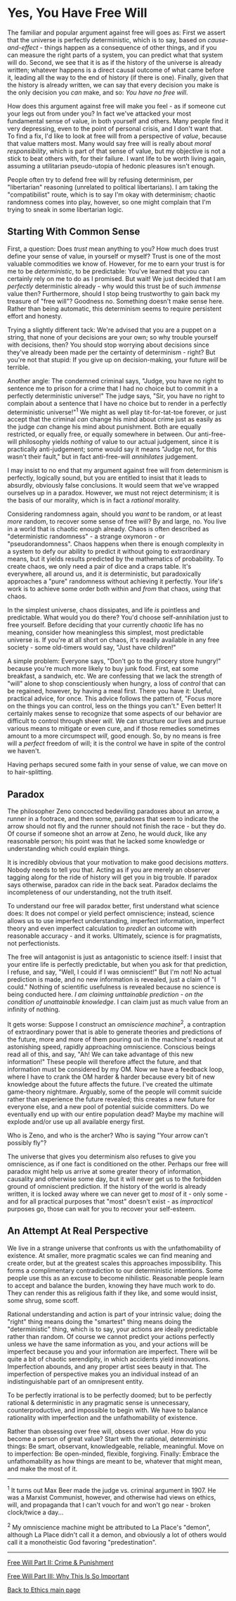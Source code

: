 # Yes, You Have Free Will

The familiar and popular argument against free will goes as: First we assert that the universe is perfectly deterministic, which is to say, based on *cause-and-effect* - things happen as a consequence of other things, and if you can measure the right parts of a system, you can predict what that system will do. Second, we see that it is as if the history of the universe is already written; whatever happens is a direct causal outcome of what came before it, leading all the way to the end of history (if there is one). Finally, given that the history is already written, we can say that every decision you make is the only decision you *can* make, and so: *You have no free will*.

How does this argument against free will make you feel - as if someone cut your legs out from under you? In fact we've attacked your most fundamental sense of value, in both yourself and others. Many people find it very depressing, even to the point of personal crisis, and I don't want that. To find a fix, I'd like to look at free will from a perspective of *value*, because  that value matters most. Many would say free will is really about *moral responsibility*, which is part of that sense of value, but my objective is not a stick to beat others with, for their failure. I want life to be worth living again, assuming a utilitarian pseudo-utopia of hedonic pleasures isn't enough.

People often try to defend free will by refusing determinism, per "libertarian" reasoning (unrelated to political libertarians). I am taking the "compatibilist" route, which is to say I'm okay with determinism; chaotic randomness comes into play, however, so one might complain that I'm trying to sneak in some libertarian logic.

## Starting With Common Sense

First, a question: Does *trust* mean anything to you? How much does trust define your sense of value, in yourself or myself? Trust is one of the most valuable commodities we know of. However, for me to earn your trust is for me to be *deterministic*, to be predictable: You've learned that you can certainly rely on me to do as I promised. But wait! We just decided that I am *perfectly* deterministic already - why would this trust be of such *immense* value then? Furthermore, should I stop being trustworthy to gain back my treasure of "free will"? Goodness no. Something doesn't make sense here. Rather than being automatic, this determinism seems to require persistent effort and honesty.

Trying a slightly different tack: We're advised that you are a puppet on a string, that none of your decisions are your own; so why trouble yourself with decisions, then? You should stop worrying about decisions since they've already been made per the certainty of determinism - right? But you're not that stupid: If you give up on decision-making, your future *will* be terrible.

Another angle: The condemned criminal says, "Judge, you have no right to sentence me to prison for a crime that I had no choice but to commit in a perfectly deterministic universe!" The judge says, "Sir, you have no right to complain about a sentence that I have no choice but to render in a perfectly deterministic universe!"<sup>1</sup> We might as well play tit-for-tat-toe forever, or just accept that the criminal *can* change his mind about crime just as easily as the judge *can* change his mind about punishment. Both are equally restricted, or equally free, or equally somewhere in between. Our anti-free-will philosophy yields *nothing* of value to our actual judgement, since it is practically anti-judgement; some would say it means "Judge not, for this wasn't their fault," but in fact anti-free-will *annihilates* judgement.

I may insist to no end that my argument against free will from determinism is perfectly, logically sound, but you are entitled to insist that it leads to absurdly, obviously false conclusions. It would seem that we've wrapped ourselves up in a paradox. However, we must not reject determinism; it is the basis of our morality, which is in fact a *rational* morality.

Considering randomness again, should you *want* to be random, or at least *more* random, to recover some sense of free will? By and large, no. You live in a world that is chaotic enough already. Chaos is often described as "deterministic randomness" - a strange oxymoron - or "pseudorandomness". Chaos happens when there is enough complexity in a system to defy our ability to predict it without going to extraordinary means, but it yields results predicted by the mathematics of probability. To create chaos, we only need a pair of dice and a craps table. It's everywhere, all around us, and it *is* deterministic, but paradoxically approaches a "pure" randomness without achieving it perfectly. Your life's work is to achieve some order both within and *from* that chaos, *using* that chaos.

In the simplest universe, chaos dissipates, and life *is* pointless and predictable. What would you do there? You'd choose self-annihilation just to free yourself. Before deciding that your currently *chaotic* life has no meaning, consider how meaningless this simplest, most predictable universe is. If you're at all short on chaos, it's readily available in any free society - some old-timers would say, "Just have children!"

A simple problem: Everyone says, "Don't go to the grocery store hungry!" because you're much more likely to buy junk food. First, eat some breakfast, a sandwich, etc. We are confessing that we lack the strength of "will" alone to shop conscientiously when hungry, a loss of *control* that can be regained, however, by having a meal first. There you have it: Useful, practical advice, for once. This advice follows the pattern of, "Focus more on the things you can control, less on the things you can't." Even better! It certainly makes sense to recognize that some aspects of our behavior are difficult to control through sheer *will*. We can structure our lives and pursue various means to mitigate or even cure, and if those remedies sometimes amount to a more circumspect *will*, good enough. So, by no means is free will a *perfect* freedom of will; it is the control we have in spite of the control we haven't.

Having perhaps secured some faith in your sense of value, we can move on to hair-splitting.

## Paradox

The philosopher Zeno concocted bedeviling paradoxes about an arrow, a runner in a footrace, and then some, paradoxes that seem to indicate the arrow should not fly and the runner should not finish the race - but they do. Of course if someone shot an arrow at Zeno, he would *duck*, like any reasonable person; his point was that he lacked some knowledge or understanding which could explain things.

It is incredibly obvious that your motivation to make good decisions *matters*. Nobody needs to tell you that. Acting as if you are merely an observer tagging along for the ride of history will get you in big trouble. If paradox says otherwise, paradox can ride in the back seat. Paradox declaims the incompleteness of our understanding, not the truth itself.

To understand our free will paradox better, first understand what science does: It does not compel or yield perfect omniscience; instead, science allows us to use imperfect understanding, imperfect information, imperfect theory and even imperfect calculation to *predict* an outcome with reasonable accuracy - and it works. Ultimately, science is for pragmatists, not perfectionists.

The free will antagonist is just as antagonistic to science itself: I insist that your entire life is perfectly predictable, but when you ask for that prediction, I refuse, and say, "Well, I could if I was omniscient!" But I'm not! No actual prediction is made, and no new information is revealed, just a claim of "I could." Nothing of scientific usefulness is revealed because no science is being conducted here. *I am claiming unttainable prediction - on the condition of unattainable knowledge*. I can claim just as much value from an infinity of nothing.

It gets worse: Suppose I construct an *omniscience machine*<sup>2</sup>, a contraption of extraordinary power that is able to generate theories and predictions of the future, more and more of them pouring out in the machine's readout at astonishing speed, rapidly approaching omniscience. Conscious beings read all of this, and say, "Ah! We can take advantage of this new information!" These people will therefore affect the future, and that information must be considered by my OM. Now we have a feedback loop, where I have to crank the OM harder & harder because every bit of new knowledge about the future affects the future. I've created the ultimate game-theory nightmare. Arguably, some of the people will commit suicide rather than experience the future revealed; this creates a new future for everyone else, and a new pool of potential suicide committers. Do we eventually end up with our entire population dead? Maybe my machine will explode and/or use up all available energy first.

Who is Zeno, and who is the archer? Who is saying "Your arrow can't possibly fly"?

The universe that gives you determinism also refuses to give you omniscience, as if one fact is conditioned on the other. Perhaps our free will paradox might help us arrive at some greater theory of information, causality and otherwise some day, but it will never get us to the forbidden ground of omniscient prediction. If the history of the world is already written, it is locked away where we can never get to *most* of it - only some - and for all practical purposes that "most" doesn't exist - as *impractical* purposes go, those can wait for you to recover your self-esteem.

## An Attempt At Real Perspective

We live in a strange universe that confronts us with the unfathomability of existence. At smaller, more pragmatic scales we can find meaning and create order, but at the greatest scales this approaches impossibility. This forms a complimentary contradiction to our deterministic intentions. Some people use this as an excuse to become nihilistic. Reasonable people learn to accept and balance the burden, knowing they have much work to do. They can render this as religious faith if they like, and some would insist, some shrug, some scoff.

Rational understanding and action is part of your intrinsic value; doing the "right" thing means doing the "smartest" thing means doing the "deterministic" thing, which is to say, your actions are ideally predictable rather than random. Of course we cannot predict your actions perfectly unless we have the same information as you, and your actions will be imperfect because you and your information are imperfect. There will be quite a bit of chaotic serendipity, in which accidents yield innovations. Imperfection abounds, and any proper artist sees beauty in that. The imperfection of perspective makes you an individual instead of an indistinguishable part of an omnipresent entity.

To be perfectly irrational is to be perfectly doomed; but to be perfectly rational & deterministic in any pragmatic sense is unnecessary, counterproductive, and impossible to begin with. We have to balance rationality with imperfection and the unfathomability of existence.

Rather than obsessing over free will, obsess over *value*. How do you become a person of great value? Start with the rational, deterministic things: Be smart, observant, knowledgeable, reliable, meaningful. Move on to imperfection: Be open-minded, flexible, forgiving. Finally: Embrace the unfathomability as how things are meant to be, whatever that might mean, and make the most of it.

----

<sup>1</sup> It turns out Max Beer made the judge vs. criminal argument in 1907. He was a Marxist Communist, however, and otherwise had views on ethics, will, and propaganda that I can't vouch for and won't go near - broken clock/twice a day...

<sup>2</sup> My omniscience machine might be attributed to La Place's "demon", although La Place didn't call it a demon, and obviously a lot of others would call it a monotheistic God favoring "predestination".

----

[Free Will Part II: Crime & Punishment](./FreeWill-II-Crime.md)

[Free Will Part III: Why This Is So Important](./FreeWill-III-Importance.md)

[Back to Ethics main page](./README.md)
